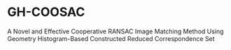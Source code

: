 # GH-COOSAC
A Novel and Effective Cooperative RANSAC Image Matching Method Using Geometry Histogram-Based Constructed Reduced Correspondence Set

